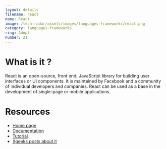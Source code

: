 ```yaml
---
layout: details
filename: react
name: React
image: /tech-radar/assets/images/languages-frameworks/react.png
category: languages-frameworks
ring: Adopt
number: 21
---
```


# What is it ?
React is an open-source, front end, JavaScript library for building user interfaces or UI components. It is maintained by Facebook and a community of individual developers and companies. React can be used as a base in the development of single-page or mobile applications.



# Resources
- [Home page](https://reactjs.org/)
- [Documentation](https://reactjs.org/docs/getting-started.html)
- [Tutorial](https://reactjs.org/tutorial/tutorial.html)
- [Xgeeks posts about it](https://medium.com/xgeeks/tagged/react)
